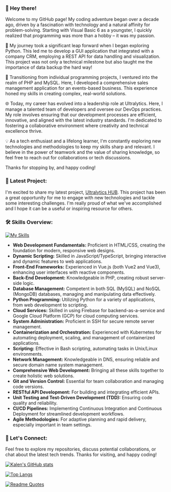 ### 👋 Hey there! 

Welcome to my GitHub page! My coding adventure began over a decade ago, driven by a fascination with technology and a natural affinity for problem-solving. Starting with Visual Basic 6 as a youngster, I quickly realized that programming was more than a hobby – it was my passion.

🚀 My journey took a significant leap forward when I began exploring Python. This led me to develop a GUI application that integrated with a company CRM, employing a REST API for data handling and visualization. This project was not only a technical milestone but also taught me the importance of data backup the hard way!

🔧 Transitioning from individual programming projects, I ventured into the realm of PHP and MySQL. Here, I developed a comprehensive sales management application for an events-based business. This experience honed my skills in creating complex, real-world solutions.

🌐 Today, my career has evolved into a leadership role at Ultralytics. Here, I manage a talented team of developers and oversee our DevOps practices. My role involves ensuring that our development processes are efficient, innovative, and aligned with the latest industry standards. I'm dedicated to fostering a collaborative environment where creativity and technical excellence thrive.

💡 As a tech enthusiast and a lifelong learner, I'm constantly exploring new technologies and methodologies to keep my skills sharp and relevant. I believe in the power of teamwork and the value of sharing knowledge, so feel free to reach out for collaborations or tech discussions.

Thanks for stopping by, and happy coding!

### 🌟 Latest Project:

I'm excited to share my latest project, [Ultralytics HUB](https://hub.ultralytics.com/). This project has been a great opportunity for me to engage with new technologies and tackle some interesting challenges. I'm really proud of what we've accomplished and I hope it can be a useful or inspiring resource for others.


### 🛠️ Skills Overview:

[![My Skills](https://skillicons.dev/icons?i=js,html,css,babel,bash,docker,firebase,flask,gcp,git,githubactions,kubernetes,laravel,linux,lua,mongodb,mysql,neovim,nginx,nodejs,php,py,sass,ts,vite,vue,wordpress)](https://skillicons.dev)

 - **Web Development Fundamentals:** Proficient in HTML/CSS, creating the foundation for modern, responsive web designs.
 - **Dynamic Scripting:** Skilled in JavaScript/TypeScript, bringing interactive and dynamic features to web applications.
 - **Front-End Frameworks:** Experienced in Vue.js (both Vue2 and Vue3), enhancing user interfaces with reactive components.
 - **Back-End Development:** Knowledgeable in PHP, creating robust server-side logic.
 - **Database Management:** Competent in both SQL (MySQL) and NoSQL (MongoDB) databases, managing and manipulating data effectively.
 - **Python Programming:** Utilizing Python for a variety of applications, from web development to scripting.
 - **Cloud Services:** Skilled in using Firebase for backend-as-a-service and Google Cloud Platform (GCP) for cloud computing services.
 - **System Administration:** Proficient in SSH for secure remote server management.
 - **Containerization and Orchestration:** Experienced with Kubernetes for automating deployment, scaling, and management of containerized applications.
 - **Scripting:** Effective in Bash scripting, automating tasks in Unix/Linux environments.
 - **Network Management:** Knowledgeable in DNS, ensuring reliable and secure domain name system management.
 - **Comprehensive Web Development:** Bringing all these skills together to create holistic web solutions.
 - **Git and Version Control:** Essential for team collaboration and managing code versions.
 - **RESTful API Development:** For building and integrating efficient APIs.
 - **Unit Testing and Test-Driven Development (TDD):** Ensuring code quality and reliability.
 - **CI/CD Pipelines:** Implementing Continuous Integration and Continuous Deployment for streamlined development workflows.
 - **Agile Methodologies:** For adaptive planning and rapid delivery, especially important in team settings.

### 🤝 Let's Connect:

Feel free to explore my repositories, discuss potential collaborations, or chat about the latest tech trends. Thanks for visiting, and happy coding!

[![Kalen's GitHub stats](https://github-readme-stats.vercel.app/api?username=kalenmike&show_icons=true&theme=dark#gh-dark-mode-only)](https://github.com/anuraghazra/github-readme-stats)

[![Top Langs](https://github-readme-stats.vercel.app/api/top-langs/?username=kalenmike&layout=compact&show_icons=true&theme=dark#gh-dark-mode-only)](https://github.com/anuraghazra/github-readme-stats)

[![Readme Quotes](https://quotes-github-readme.vercel.app/api?type=horizontal&theme=dark)](https://github.com/piyushsuthar/github-readme-quotes)
